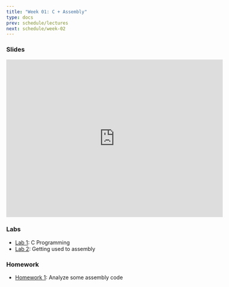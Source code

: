 ```yaml
---
title: "Week 01: C + Assembly"
type: docs
prev: schedule/lectures
next: schedule/week-02
---
```


### Slides

<iframe src="https://slides.com/chasekanipe/x86-assembly/embed" width="576" height="420" title="Week 1" scrolling="no" frameborder="0" webkitallowfullscreen mozallowfullscreen allowfullscreen></iframe>

### Labs

- [Lab 1](lab-1/): C Programming
- [Lab 2](lab-2/): Getting used to assembly

### Homework

- [Homework 1](hw/): Analyze some assembly code
